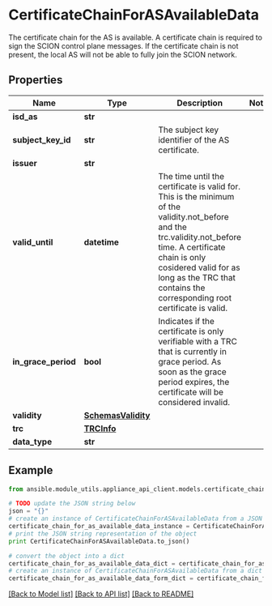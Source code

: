 # CertificateChainForASAvailableData

The certificate chain for the AS is available. A certificate chain is required to sign the SCION control plane messages. If the certificate chain is not present, the local AS will not be able to fully join the SCION network. 

## Properties

Name | Type | Description | Notes
------------ | ------------- | ------------- | -------------
**isd_as** | **str** |  | 
**subject_key_id** | **str** | The subject key identifier of the AS certificate. | 
**issuer** | **str** |  | 
**valid_until** | **datetime** | The time until the certificate is valid for. This is the minimum of the validity.not_before and the trc.validity.not_before time. A certificate chain is only cosidered valid for as long as the TRC that contains the corresponding root certificate is valid.  | 
**in_grace_period** | **bool** | Indicates if the certificate is only verifiable with a TRC that is currently in grace period. As soon as the grace period expires, the certificate will be considered invalid.  | 
**validity** | [**SchemasValidity**](SchemasValidity.md) |  | 
**trc** | [**TRCInfo**](TRCInfo.md) |  | 
**data_type** | **str** |  | 

## Example

```python
from ansible.module_utils.appliance_api_client.models.certificate_chain_for_as_available_data import CertificateChainForASAvailableData

# TODO update the JSON string below
json = "{}"
# create an instance of CertificateChainForASAvailableData from a JSON string
certificate_chain_for_as_available_data_instance = CertificateChainForASAvailableData.from_json(json)
# print the JSON string representation of the object
print CertificateChainForASAvailableData.to_json()

# convert the object into a dict
certificate_chain_for_as_available_data_dict = certificate_chain_for_as_available_data_instance.to_dict()
# create an instance of CertificateChainForASAvailableData from a dict
certificate_chain_for_as_available_data_form_dict = certificate_chain_for_as_available_data.from_dict(certificate_chain_for_as_available_data_dict)
```
[[Back to Model list]](../README.md#documentation-for-models) [[Back to API list]](../README.md#documentation-for-api-endpoints) [[Back to README]](../README.md)


